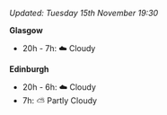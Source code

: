 *Updated: Tuesday 15th November 19:30*

**Glasgow**

* 20h - 7h: :cloud: Cloudy

**Edinburgh**

* 20h - 6h: :cloud: Cloudy
* 7h: :partly_sunny: Partly Cloudy
